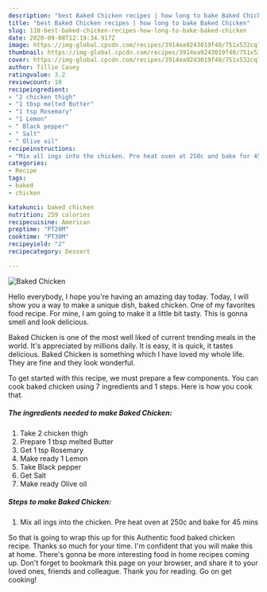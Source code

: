 ```yaml
---
description: "best Baked Chicken recipes | how long to bake Baked Chicken"
title: "best Baked Chicken recipes | how long to bake Baked Chicken"
slug: 110-best-baked-chicken-recipes-how-long-to-bake-baked-chicken
date: 2020-09-08T12:19:34.917Z
image: https://img-global.cpcdn.com/recipes/3914ea9243019f40/751x532cq70/baked-chicken-recipe-main-photo.jpg
thumbnail: https://img-global.cpcdn.com/recipes/3914ea9243019f40/751x532cq70/baked-chicken-recipe-main-photo.jpg
cover: https://img-global.cpcdn.com/recipes/3914ea9243019f40/751x532cq70/baked-chicken-recipe-main-photo.jpg
author: Tillie Casey
ratingvalue: 3.2
reviewcount: 10
recipeingredient:
- "2 chicken thigh"
- "1 tbsp melted Butter"
- "1 tsp Rosemary"
- "1 Lemon"
- " Black pepper"
- " Salt"
- " Olive oil"
recipeinstructions:
- "Mix all ings into the chicken. Pre heat oven at 250c and bake for 45 mins"
categories:
- Recipe
tags:
- baked
- chicken

katakunci: baked chicken 
nutrition: 259 calories
recipecuisine: American
preptime: "PT20M"
cooktime: "PT30M"
recipeyield: "2"
recipecategory: Dessert

---
```



![Baked Chicken](https://img-global.cpcdn.com/recipes/3914ea9243019f40/751x532cq70/baked-chicken-recipe-main-photo.jpg)

Hello everybody, I hope you're having an amazing day today. Today, I will show you a way to make a unique dish, baked chicken. One of my favorites food recipe. For mine, I am going to make it a little bit tasty. This is gonna smell and look delicious.

Baked Chicken is one of the most well liked of current trending meals in the world. It's appreciated by millions daily. It is easy, it is quick, it tastes delicious. Baked Chicken is something which I have loved my whole life. They are fine and they look wonderful.




To get started with this recipe, we must prepare a few components. You can cook baked chicken using 7 ingredients and 1 steps. Here is how you cook that.

<!--inarticleads1-->

##### The ingredients needed to make Baked Chicken:

1. Take 2 chicken thigh
1. Prepare 1 tbsp melted Butter
1. Get 1 tsp Rosemary
1. Make ready 1 Lemon
1. Take  Black pepper
1. Get  Salt
1. Make ready  Olive oil




<!--inarticleads2-->

##### Steps to make Baked Chicken:

1. Mix all ings into the chicken. Pre heat oven at 250c and bake for 45 mins




So that is going to wrap this up for this Authentic food baked chicken recipe. Thanks so much for your time. I'm confident that you will make this at home. There's gonna be more interesting food in home recipes coming up. Don't forget to bookmark this page on your browser, and share it to your loved ones, friends and colleague. Thank you for reading. Go on get cooking!
